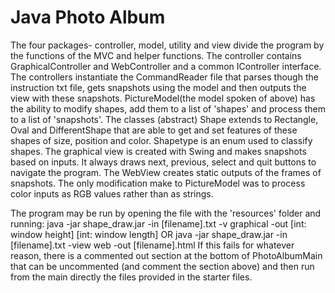 #  Java Photo Album
The four packages- controller, model, utility and view divide the program by the functions of the MVC and helper functions. 
The controller contains GraphicalController and WebController and a common IController interface. The controllers instantiate the CommandReader file that parses though the instruction txt file, gets snapshots using the model and then outputs the view with these snapshots. 
PictureModel(the model spoken of above) has the ability to modify shapes, add them to a list of 'shapes' and process them to a list of 'snapshots'.
The classes (abstract) Shape extends to Rectangle, Oval and DifferentShape that are able to get and set features of these shapes of size, position and color. Shapetype is an enum used to classify shapes. 
The graphical view is created with Swing and makes snapshots based on inputs. It always draws next, previous, select and quit buttons to navigate the program. 
The WebView creates static outputs of the frames of snapshots. 
The only modification make to PictureModel was to process color inputs as RGB values rather than as strings. 

The program may be run by opening the file with the 'resources' folder and running:
java -jar shape_draw.jar -in [filename].txt -v graphical -out [int: window height] [int: window length]
OR
java -jar shape_draw.jar -in [filename].txt -view web -out [filename].html
If this fails for whatever reason, there is a commented out section at the bottom of PhotoAlbumMain that can be uncommented (and comment the section above) and then run from the main directly the files provided in the starter files. 
